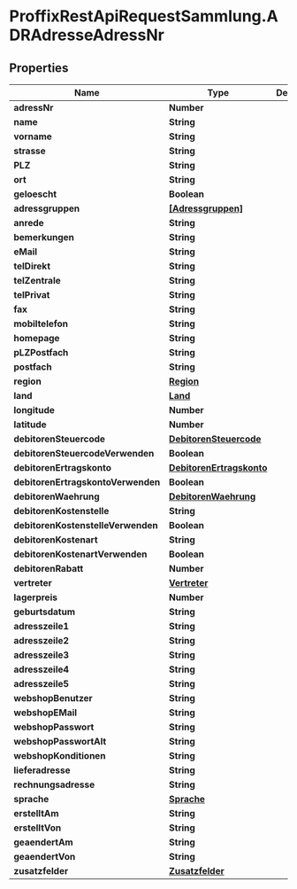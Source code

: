 # ProffixRestApiRequestSammlung.ADRAdresseAdressNr

## Properties
Name | Type | Description | Notes
------------ | ------------- | ------------- | -------------
**adressNr** | **Number** |  | 
**name** | **String** |  | 
**vorname** | **String** |  | 
**strasse** | **String** |  | 
**PLZ** | **String** |  | 
**ort** | **String** |  | 
**geloescht** | **Boolean** |  | 
**adressgruppen** | [**[Adressgruppen]**](Adressgruppen.md) |  | 
**anrede** | **String** |  | 
**bemerkungen** | **String** |  | 
**eMail** | **String** |  | 
**telDirekt** | **String** |  | 
**telZentrale** | **String** |  | 
**telPrivat** | **String** |  | 
**fax** | **String** |  | 
**mobiltelefon** | **String** |  | 
**homepage** | **String** |  | 
**pLZPostfach** | **String** |  | 
**postfach** | **String** |  | 
**region** | [**Region**](Region.md) |  | 
**land** | [**Land**](Land.md) |  | 
**longitude** | **Number** |  | 
**latitude** | **Number** |  | 
**debitorenSteuercode** | [**DebitorenSteuercode**](DebitorenSteuercode.md) |  | 
**debitorenSteuercodeVerwenden** | **Boolean** |  | 
**debitorenErtragskonto** | [**DebitorenErtragskonto**](DebitorenErtragskonto.md) |  | 
**debitorenErtragskontoVerwenden** | **Boolean** |  | 
**debitorenWaehrung** | [**DebitorenWaehrung**](DebitorenWaehrung.md) |  | 
**debitorenKostenstelle** | **String** |  | 
**debitorenKostenstelleVerwenden** | **Boolean** |  | 
**debitorenKostenart** | **String** |  | 
**debitorenKostenartVerwenden** | **Boolean** |  | 
**debitorenRabatt** | **Number** |  | 
**vertreter** | [**Vertreter**](Vertreter.md) |  | 
**lagerpreis** | **Number** |  | 
**geburtsdatum** | **String** |  | 
**adresszeile1** | **String** |  | 
**adresszeile2** | **String** |  | 
**adresszeile3** | **String** |  | 
**adresszeile4** | **String** |  | 
**adresszeile5** | **String** |  | 
**webshopBenutzer** | **String** |  | 
**webshopEMail** | **String** |  | 
**webshopPasswort** | **String** |  | 
**webshopPasswortAlt** | **String** |  | 
**webshopKonditionen** | **String** |  | 
**lieferadresse** | **String** |  | 
**rechnungsadresse** | **String** |  | 
**sprache** | [**Sprache**](Sprache.md) |  | 
**erstelltAm** | **String** |  | 
**erstelltVon** | **String** |  | 
**geaendertAm** | **String** |  | 
**geaendertVon** | **String** |  | 
**zusatzfelder** | [**Zusatzfelder**](Zusatzfelder.md) |  | 


